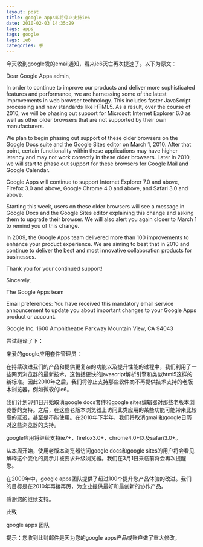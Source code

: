 ```yaml
---
layout: post
title: google apps即将停止支持ie6
date: 2010-02-03 14:35:29
tags: apps
tags: google
tags: ie6
categories: 手
---
```

今天收到google发的email通知，看来ie6灭亡再次提速了。以下为原文：

Dear Google Apps admin,​

In order to continue to improve our products and deliver more sophisticated features and performance, we are harnessing some of the latest improvements in web browser technology.  This includes faster JavaScript processing and new standards like HTML5.  As a result, over the course of 2010, we will be phasing out support for Microsoft Internet Explorer 6.0 as well as other older browsers that are not supported by their own manufacturers.

We plan to begin phasing out support of these older browsers on the Google Docs suite and the Google Sites editor on March 1, 2010.  After that point, certain functionality within these applications may have higher latency and may not work correctly in these older browsers. Later in 2010, we will start to phase out support for these browsers for Google Mail and Google Calendar.

Google Apps will continue to support Internet Explorer 7.0 and above, Firefox 3.0 and above, Google Chrome 4.0 and above, and Safari 3.0 and above.

Starting this week, users on these older browsers will see a message in Google Docs and the Google Sites editor explaining this change and asking them to upgrade their browser.  We will also alert you again closer to March 1 to remind you of this change.

In 2009, the Google Apps team delivered more than 100 improvements to enhance your product experience.  We are aiming to beat that in 2010 and continue to deliver the best and most innovative collaboration products for businesses.

Thank you for your continued support!

Sincerely,

The Google Apps team


Email preferences: You have received this mandatory email service announcement to update you about important changes to your Google Apps product or account.

Google Inc.
1600 Amphitheatre Parkway
Mountain View, CA 94043

尝试翻译了下：

亲爱的google应用套件管理员：

   在持续改进我们的产品和提供更复杂的功能以及提升性能的过程中，我们利用了一些网页浏览器的最新技术。这包括更快的javascript解析引擎和类似html5这样的新标准。因此2010年之后，我们将停止支持那些软件商不再提供技术支持的老版本浏览器，例如微软的ie6。

   我们计划3月1日开始取消google docs套件和google sites编辑器对那些老版本浏览器的支持。之后，在这些老版本浏览器上访问此类应用的某些功能可能带来比较高的延迟，甚至是不能使用。在2010年下半年，我们将取消gmail和google日历对这些浏览器的支持。

   google应用将继续支持ie7+，firefox3.0+，chrome4.0+以及safari3.0+。

   从本周开始，使用老版本浏览器访问google docs和google sites的用户将会看见解释这个变化的提示并被要求升级浏览器。我们在3月1日来临前将会再次提醒您。

   在2009年中，google apps团队提供了超过100个提升您产品体验的改进。我们的目标是在2010年再接再厉，为企业提供最好和最创新的协作产品。

   感谢您的继续支持。

   此致

google apps 团队

提示：您收到此封邮件是因为您的google apps产品或账户做了重大修改。